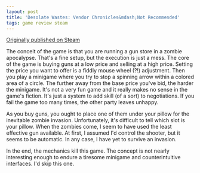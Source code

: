 ```yaml
---
layout: post
title: 'Desolate Wastes: Vendor Chronicles&mdash;Not Recommended'
tags: game review steam
---
```


[Originally published on Steam](https://steamcommunity.com/id/jlericson/recommended/563120/)


 The conceit of the game is that you are running a gun store in a zombie apocalypse. That's a fine setup, but the execution is just a mess. The core of the game is buying guns at a low price and selling at a high price. Setting the price you want to offer is a fiddly mouse wheel (?!) adjustment. Then you play a minigame where you try to stop a spinning arrow within a colored area of a circle. The further away from the base price you've bid, the harder the minigame. It's not a very fun game and it really makes no sense in the game's fiction. It's just a system to add skill (of a sort) to negotiations. If you fail the game too many times, the other party leaves unhappy.
 

 

 As you buy guns, you ought to place one of them under your pillow for the inevitable zombie invasion. Unfortunately, it's difficult to tell which slot is your pillow. When the zombies come, I seem to have used the least effective gun available. At first, I assumed I'd control the shooter, but it seems to be automatic. In any case, I have yet to survive an invasion.
 

 

 In the end, the mechanics kill this game. The concept is not nearly interesting enough to endure a tiresome minigame and counterintuitive interfaces. I'd skip this one.
